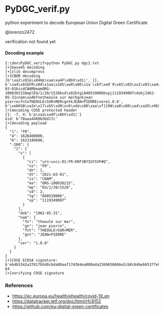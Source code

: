 # PyDGC_verif.py

python experiment to decode European Union Digital Green Certificate



@lorenzo2472



verification not found yet

#### Decoding example


```
I:\dev\PyDGC_verif>python PyDGC.py dgc2.txt
[+]base45 decoding
[+]zlib decompress
[+]CBOR decoding
[b'\xa2\x01&\x04Hp\xaa\xa4F\x0bV\xd1|', {}, b'\xa4\x01bFR\x04\x1aa\x10S\xe0\x06\x1a`\xbf\xe8`9\x01\x03\xa1\x01\xa4av\x81\xaabcix\x1durn:uvci:01:FR:KKF3BYIGYSVF#QbcobFRbdn\x01bdtj2021-03-01bisdCNAMbmamORG-100030215bmplEU/1/20/1528bsd\x02btgi840539006bvpj1119349007cdobj1962-05-31cnam\xa4bfnotheoule sur merbgnkjean pierrecfntoTHEOULE<SUR<MERcgntkJEAN<PIERREcvere1.0.0', b'\xebKSB\xa3x\x17\xb5\xd0\xc6\xda\x80\xaa\xf1}6N\xa0\x80\xad\xa26\x96Xfn,\xb8\xc6K\xebe7\xfe\x9e\xa0\x82\xda\xa7\x08\x1f\x16\xac\xfc\xe33\x9c\xca\xf3\x1c\xf0g\x11\xfb\n\xc4\xd1\x81\x1eH\x1a\xab\xdc?']
[+]decoding COSE protected header
{1: -7, 4: b'p\xaa\xa4F\x0bV\xd1|'}
kid: b'70aaa4460b56d17c'
[+]decoding payload
{
  "1": "FR",
  "4": 1628460000,
  "6": 1623189600,
  "-260": {
    "1": {
      "v": [
        {
          "ci": "urn:uvci:01:FR:KKF3BYIGYSVF#Q",
          "co": "FR",
          "dn": 1,
          "dt": "2021-03-01",
          "is": "CNAM",
          "ma": "ORG-100030215",
          "mp": "EU/1/20/1528",
          "sd": 2,
          "tg": "840539006",
          "vp": "1119349007"
        }
      ],
      "dob": "1962-05-31",
      "nam": {
        "fn": "theoule sur mer",
        "gn": "jean pierre",
        "fnt": "THEOULE<SUR<MER",
        "gnt": "JEAN<PIERRE"
      },
      "ver": "1.0.0"
    }
  }
}
[+]COSE ECDSA signature:
b'eb4b5342a37817b5d0c6da80aaf17d364ea080ada2369658666e2cb8c64beb6537fe9ea082daa7081f16acfce3339ccaf31cf06711fb0ac4d1811e481aabdc3f' 64
[+]verifying COSE signature
```

### References

- https://ec.europa.eu/health/ehealth/covid-19_en
- https://datatracker.ietf.org/doc/html/rfc8152
- https://github.com/eu-digital-green-certificates
